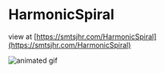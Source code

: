 # HarmonicSpiral

view at [https://smtsjhr.com/HarmonicSpiral](https://smtsjhr.com/HarmonicSpiral)

![animated gif](https://github.com/smtsjhr/HarmonicSpiral/blob/master/HarmonicSpiral_300.gif)
